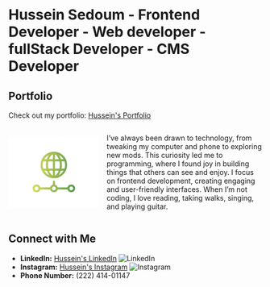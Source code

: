 # Hussein Sedoum - Frontend Developer -  Web developer - fullStack Developer - CMS Developer 

## Portfolio
Check out my portfolio: [Hussein's Portfolio](https://hussein-portfolio-1.vercel.app/)

<div style="display: flex; align-items: center;">
  <img src="/public/logo.png" alt="Hussein's Logo" width="180" style="margin-right: 15px; display:inline">
  <p>I’ve always been drawn to technology, from tweaking my computer and phone to exploring new mods. This curiosity led me to programming, where I found joy in building things that others can see and enjoy. I focus on frontend development, creating engaging and user-friendly interfaces. When I’m not coding, I love reading, taking walks, singing, and playing guitar.</p>
</div>

## Connect with Me
- **LinkedIn:** [Hussein's LinkedIn](https://www.linkedin.com/in/husseinsa/) ![LinkedIn](https://img.shields.io/badge/-LinkedIn-0077B5?logo=linkedin&logoColor=white&style=for-the-badge)
- **Instagram:** [Hussein's Instagram](https://www.instagram.com/hussein_codes/) ![Instagram](https://img.shields.io/badge/-Instagram-E4405F?logo=instagram&logoColor=white&style=for-the-badge)
- **Phone Number:** (222) 414-01147
